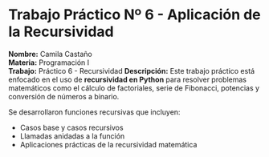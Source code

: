 # Trabajo Práctico Nº 6 - Aplicación de la Recursividad

**Nombre:** Camila Castaño  
**Materia:** Programación I  
**Trabajo:** Práctico 6 - Recursividad
**Descripción:** Este trabajo práctico está enfocado en el uso de **recursividad en Python** para resolver problemas matemáticos como el cálculo de factoriales, serie de Fibonacci, potencias y conversión de números a binario.

Se desarrollaron funciones recursivas que incluyen:
- Casos base y casos recursivos
- Llamadas anidadas a la función
- Aplicaciones prácticas de la recursividad matemática
